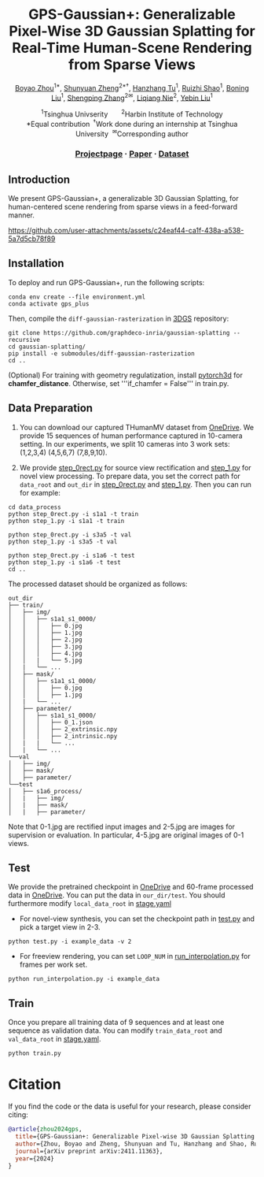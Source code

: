 <div align="center">

# <b>GPS-Gaussian+</b>: Generalizable Pixel-Wise 3D Gaussian Splatting for Real-Time Human-Scene Rendering from Sparse Views

[Boyao Zhou](https://yaourtb.github.io)<sup>1*</sup>, [Shunyuan Zheng](https://shunyuanzheng.github.io)<sup>2*</sup><sup>&dagger;</sup>, [Hanzhang Tu](https://itoshiko.com/)<sup>1</sup>, [Ruizhi Shao](https://dsaurus.github.io/saurus)<sup>1</sup>, [Boning Liu](https://liuboning2.github.io)<sup>1</sup>, [Shengping Zhang](http://homepage.hit.edu.cn/zhangshengping)<sup>2&#x2709;</sup>, [Liqiang Nie](https://liqiangnie.github.io)<sup>2</sup>, [Yebin Liu](https://www.liuyebin.com)<sup>1</sup>

<p><sup>1</sup>Tsinghua Univserity &nbsp;&nbsp;&nbsp;&nbsp;&nbsp;&nbsp;<sup>2</sup>Harbin Institute of Technology
 <br>*Equal contribution<sup>&nbsp;&nbsp;&dagger;</sup>Work done during an internship at Tsinghua University&nbsp;&nbsp;<sup>&#x2709</sup>Corresponding author
  
### [Projectpage](https://yaourtb.github.io/GPS-Gaussian+) · [Paper](https://arxiv.org/pdf/2411.11363) · [Dataset](https://docs.google.com/forms/d/e/1FAIpQLSexKlYfpUFcgnKM7EYoIFWi7P3J1InlHyTC82ehqka2hTiwmA/viewform?usp=dialog)
</div>

## Introduction

We present GPS-Gaussian+, a generalizable 3D Gaussian Splatting, for human-centered scene rendering from sparse views in a feed-forward manner.

https://github.com/user-attachments/assets/c24eaf44-ca1f-438a-a538-5a7d5cb78f89


## Installation

To deploy and run GPS-Gaussian+, run the following scripts:
```
conda env create --file environment.yml
conda activate gps_plus
```
Then, compile the ```diff-gaussian-rasterization``` in [3DGS](https://github.com/graphdeco-inria/gaussian-splatting) repository:
```
git clone https://github.com/graphdeco-inria/gaussian-splatting --recursive
cd gaussian-splatting/
pip install -e submodules/diff-gaussian-rasterization
cd ..
```
(Optional) For training with geometry regulatization, install [pytorch3d](https://github.com/facebookresearch/pytorch3d/blob/main/INSTALL.md) for **chamfer_distance**. Otherwise, set '''if_chamfer = False''' in train.py.  

## Data Preparation

1. You can download our captured THumanMV dataset from [OneDrive](https://docs.google.com/forms/d/e/1FAIpQLSexKlYfpUFcgnKM7EYoIFWi7P3J1InlHyTC82ehqka2hTiwmA/viewform?usp=dialog). We provide 15 sequences of human performance captured in 10-camera setting. In our experiments, we split 10 cameras into 3 work sets: (1,2,3,4) (4,5,6,7) (7,8,9,10).

2. We provide [step_0rect.py](data_process/step_0rect.py) for source view rectification and [step_1.py](data_process/step_1.py) for novel view processing. To prepare data, you set the correct path for ```data_root``` and ```out_dir``` in [step_0rect.py](data_process/step_0rect.py#L99) and [step_1.py](data_process/step_1.py#L14). Then you can run for example:
```
cd data_process
python step_0rect.py -i s1a1 -t train
python step_1.py -i s1a1 -t train

python step_0rect.py -i s3a5 -t val
python step_1.py -i s3a5 -t val

python step_0rect.py -i s1a6 -t test
python step_1.py -i s1a6 -t test
cd ..
```

The processed dataset should be organized as follows: 
```
out_dir
├── train/
│   ├── img/
│   │   ├── s1a1_s1_0000/
│   │   │   ├── 0.jpg
│   │   │   ├── 1.jpg
│   │   │   ├── 2.jpg
│   │   │   ├── 3.jpg
│   │   │   ├── 4.jpg
│   │   |   └── 5.jpg
│   |   └── ...
│   ├── mask/
│   │   ├── s1a1_s1_0000/
│   │   │   ├── 0.jpg
│   │   │   ├── 1.jpg
│   |   └── ...
│   ├── parameter/
│   │   ├── s1a1_s1_0000/
│   │   │   ├── 0_1.json
│   │   │   ├── 2_extrinsic.npy
│   │   │   ├── 2_intrinsic.npy
│   |   |   └── ...
│   |   └── ...
└──val
│   ├── img/
│   ├── mask/
│   ├── parameter/
└──test
│   ├── s1a6_process/
│   |   ├── img/
│   |   ├── mask/
│   |   ├── parameter/
```

Note that 0-1.jpg are rectified input images and 2-5.jpg are images for supervision or evaluation. In particular, 4-5.jpg are original images of 0-1 views.

## Test

We provide the pretrained checkpoint in [OneDrive](https://mailtsinghuaeducn-my.sharepoint.com/:u:/g/personal/bzhou22_mail_tsinghua_edu_cn/Ea2f9bdTNoBGnl0Pg1Ali4sBU5uukgvydGraoGoNBQ40dA?e=GWsnvA) and 60-frame processed data in [OneDrive](https://mailtsinghuaeducn-my.sharepoint.com/:u:/g/personal/bzhou22_mail_tsinghua_edu_cn/EXeLFNTNDBxCgkmV3spUMugBjbGEL8QXBL3w7QGOoA7uAw?e=C8VqZa). You can put the data in ```our_dir/test```. You should furthermore modify ```local_data_root``` in [stage.yaml](config/stage.yaml#L15)

- For novel-view synthesis, you can set the checkpoint path in [test.py](test.py#L150) and pick a target view in 2-3.
```
python test.py -i example_data -v 2
```

- For freeview rendering, you can set ```LOOP_NUM``` in [run_interpolation.py](run_interpolation.py#L271) for frames per work set.
```
python run_interpolation.py -i example_data
```

## Train

Once you prepare all training data of 9 sequences and at least one sequence as validation data. You can modify ```train_data_root``` and ```val_data_root``` in [stage.yaml](config/stage.yaml#L16).
```
python train.py
```

# Citation

If you find the code or the data is useful for your research, please consider citing:
```bibtex
@article{zhou2024gps,
  title={GPS-Gaussian+: Generalizable Pixel-wise 3D Gaussian Splatting for Real-Time Human-Scene Rendering from Sparse Views},
  author={Zhou, Boyao and Zheng, Shunyuan and Tu, Hanzhang and Shao, Ruizhi and Liu, Boning and Zhang, Shengping and Nie, Liqiang and Liu, Yebin},
  journal={arXiv preprint arXiv:2411.11363},
  year={2024}
}
```

